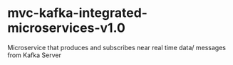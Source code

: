 # mvc-kafka-integrated-microservices-v1.0
Microservice that produces and subscribes near real time data/ messages from Kafka Server 
